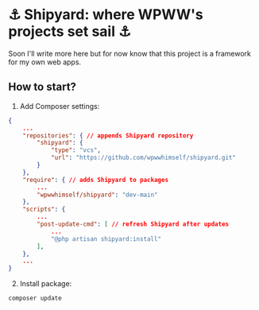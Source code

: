 # ⚓ Shipyard: where WPWW's projects set sail ⚓

Soon I'll write more here but for now know that this project is a framework for my own web apps.

## How to start?

1. Add Composer settings:
```json
{
    ...
    "repositories": { // appends Shipyard repository
        "shipyard": {
            "type": "vcs",
            "url": "https://github.com/wpwwhimself/shipyard.git"
        }
    },
    "require": { // adds Shipyard to packages
        ...
        "wpwwhimself/shipyard": "dev-main"
    },
    "scripts": {
        ...
        "post-update-cmd": [ // refresh Shipyard after updates
            ...
            "@php artisan shipyard:install"
        ],
    },
    ...
}
```
2. Install package:
```
composer update
```
